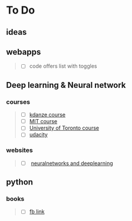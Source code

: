 # To Do
## ideas
## webapps
> - [ ] code offers list with toggles

## Deep learning & Neural network
### courses
> - [ ]  [kdanze course](https://www.kadenze.com/courses/creative-applications-of-deep-learning-with-tensorflow/info)
> - [ ]  [MIT course](http://introtodeeplearning.com/)
> - [ ]  [University of Toronto course](https://www.coursera.org/learn/neural-networks)
> - [ ]  [udacity](https://classroom.udacity.com/courses/ud730)

### websites
> - [ ]  [neuralnetworks and deeplearning](http://neuralnetworksanddeeplearning.com)


## python 
### books
> - [ ] [fb link ](https://reactdom.com/blog/python-books)
